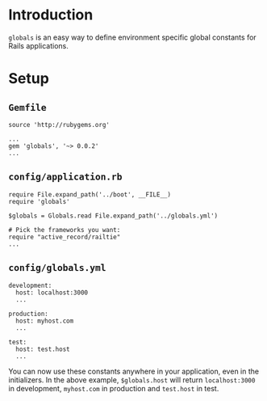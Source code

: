 # Introduction

`globals` is an easy way to define environment specific global constants for Rails applications.

# Setup
## `Gemfile`
    source 'http://rubygems.org'

    ...
    gem 'globals', '~> 0.0.2'
    ...
## `config/application.rb`
    require File.expand_path('../boot', __FILE__)
    require 'globals'

    $globals = Globals.read File.expand_path('../globals.yml')

    # Pick the frameworks you want:
    require "active_record/railtie"
    ...
## `config/globals.yml`
    development:
      host: localhost:3000
      ...

    production:
      host: myhost.com
      ...

    test:
      host: test.host
      ...

You can now use these constants anywhere in your application, even in the initializers. In the above example,
`$globals.host` will return `localhost:3000` in development, `myhost.com` in production and `test.host` in test.